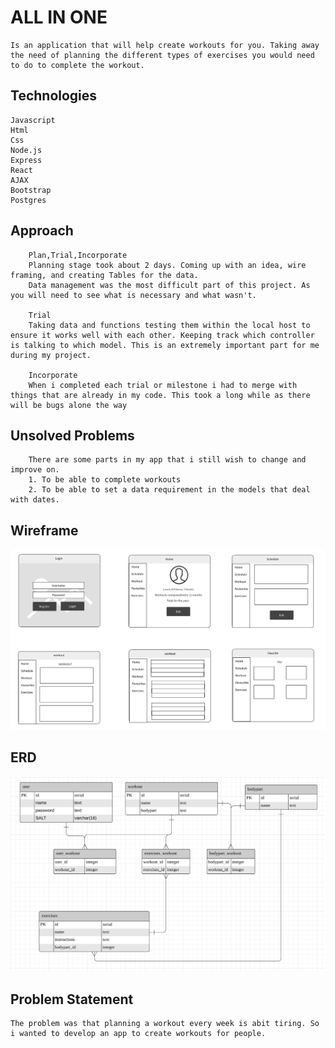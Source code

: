 # ALL IN ONE
	Is an application that will help create workouts for you. Taking away the need of planning the different types of exercises you would need to do to complete the workout.

## Technologies 
	Javascript
	Html
	Css
	Node.js
	Express
	React
	AJAX
	Bootstrap
	Postgres

## Approach
		Plan,Trial,Incorporate
		Planning stage took about 2 days. Coming up with an idea, wire framing, and creating Tables for the data.
		Data management was the most difficult part of this project. As you will need to see what is necessary and what wasn't.

		Trial 
		Taking data and functions testing them within the local host to ensure it works well with each other. Keeping track which controller is talking to which model. This is an extremely important part for me during my project.

		Incorporate
		When i completed each trial or milestone i had to merge with things that are already in my code. This took a long while as there will be bugs alone the way

## Unsolved Problems
		There are some parts in my app that i still wish to change and improve on.
		1. To be able to complete workouts
		2. To be able to set a data requirement in the models that deal with dates.

## Wireframe
![](https://github.com/TsaiRenkun/project2_AllinOne/blob/master/image/Screenshot%202020-02-05%20at%2011.45.05%20AM.png)


## ERD
![](https://github.com/TsaiRenkun/project2_AllinOne/blob/master/image/Screenshot%202020-02-05%20at%2011.45.39%20AM.png)

## Problem Statement
	The problem was that planning a workout every week is abit tiring. So i wanted to develop an app to create workouts for people.
